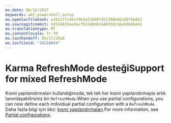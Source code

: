 ```yaml
---
ms.date: 06/12/2017
keywords: wmf,powershell,setup
ms.openlocfilehash: e2921ffc9dcf4b3a238897451708b46a36f66db1
ms.sourcegitcommit: 54534635eedacf531d8d6344019dc16a50b8b441
ms.translationtype: MT
ms.contentlocale: tr-TR
ms.lasthandoff: 05/17/2018
ms.locfileid: "34218034"
---
```

# <a name="support-for-mixed-refreshmode"></a><span data-ttu-id="c762d-102">Karma RefreshMode desteği</span><span class="sxs-lookup"><span data-stu-id="c762d-102">Support for mixed RefreshMode</span></span>

<span data-ttu-id="c762d-103">Kısmi yapılandırmaları kullandığınızda, tek tek her kısmi yapılandırmayla artık tanımlayabilirsiniz bir `RefreshMode`.</span><span class="sxs-lookup"><span data-stu-id="c762d-103">When you use partial configurations, you can now define each individual partial configuration with a `RefreshMode`.</span></span>
<span data-ttu-id="c762d-104">Daha fazla bilgi için bkz: [kısmi yapılandırmaları](https://msdn.microsoft.com/powershell/dsc/partialconfigs).</span><span class="sxs-lookup"><span data-stu-id="c762d-104">For more information, see [Partial configurations](https://msdn.microsoft.com/powershell/dsc/partialconfigs).</span></span>
